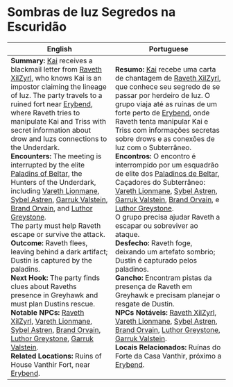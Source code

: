 # Sombras de Iuz  Segredos na Escuridão

| English | Portuguese |
|---------|------------|
| **Summary:** [Kai](pc_kai.md) receives a blackmail letter from [Raveth XilZyrl](raveth_xilzyrl.md), who knows Kai is an impostor claiming the lineage of Iuz. The party travels to a ruined fort near [Erybend](location_erybend.md), where Raveth tries to manipulate Kai and Triss with secret information about drow and Iuzs connections to the Underdark.<br>**Encounters:** The meeting is interrupted by the elite [Paladins of Beltar](organization_paladins_of_beltar.md), the Hunters of the Underdark, including [Vareth Lionmane](vareth_lionmane.md), [Sybel Astren](sybel_astren.md), [Garruk Valstein](pc_garruk_valstein..md), [Brand Orvain](brand_orvain.md), and [Luthor Greystone](luthor_greystone.md).<br>The party must help Raveth escape or survive the attack.<br>**Outcome:** Raveth flees, leaving behind a dark artifact; Dustin is captured by the paladins.<br>**Next Hook:** The party finds clues about Raveths presence in Greyhawk and must plan Dustins rescue.<br>**Notable NPCs:** [Raveth XilZyrl](raveth_xilzyrl.md), [Vareth Lionmane](vareth_lionmane.md), [Sybel Astren](sybel_astren.md), [Brand Orvain](brand_orvain.md), [Luthor Greystone](luthor_greystone.md), [Garruk Valstein](pc_garruk_valstein..md).<br>**Related Locations:** Ruins of House Vanthir Fort, near [Erybend](location_erybend.md). | **Resumo:** [Kai](pc_kai.md) recebe uma carta de chantagem de [Raveth XilZyrl](raveth_xilzyrl.md), que conhece seu segredo de se passar por herdeiro de Iuz. O grupo viaja até as ruínas de um forte perto de [Erybend](location_erybend.md), onde Raveth tenta manipular Kai e Triss com informações secretas sobre drows e as conexões de Iuz com o Subterrâneo.<br>**Encontros:** O encontro é interrompido por um esquadrão de elite dos [Paladinos de Beltar](organization_paladins_of_beltar.md), Caçadores do Subterrâneo: [Vareth Lionmane](vareth_lionmane.md), [Sybel Astren](sybel_astren.md), [Garruk Valstein](pc_garruk_valstein..md), [Brand Orvain](brand_orvain.md), e [Luthor Greystone](luthor_greystone.md).<br>O grupo precisa ajudar Raveth a escapar ou sobreviver ao ataque.<br>**Desfecho:** Raveth foge, deixando um artefato sombrio; Dustin é capturado pelos paladinos.<br>**Gancho:** Encontram pistas da presença de Raveth em Greyhawk e precisam planejar o resgate de Dustin.<br>**NPCs Notáveis:** [Raveth XilZyrl](raveth_xilzyrl.md), [Vareth Lionmane](vareth_lionmane.md), [Sybel Astren](sybel_astren.md), [Brand Orvain](brand_orvain.md), [Luthor Greystone](luthor_greystone.md), [Garruk Valstein](pc_garruk_valstein..md).<br>**Locais Relacionados:** Ruínas do Forte da Casa Vanthir, próximo a [Erybend](location_erybend.md). |


















